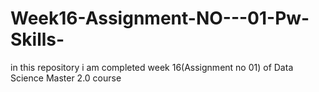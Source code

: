 # Week16-Assignment-NO---01-Pw-Skills-
 in this repository i am completed week 16(Assignment no 01) of Data Science Master 2.0 course
